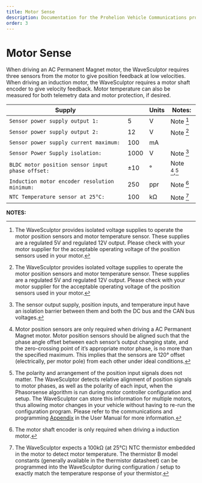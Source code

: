 ```yaml
---
title: Motor Sense
description: Documentation for the Prohelion Vehicle Communications protocol
order: 3
---
```


# Motor Sense

When driving an AC Permanent Magnet motor, the WaveSculptor requires three sensors from the motor to give position feedback at low velocities.  When driving an induction motor, the WaveSculptor requires a motor shaft encoder to give velocity feedback.  Motor temperature can also be measured for both telemetry data and motor protection, if desired.

| Supply                                           |      | Units | Notes:              |
|--------------------------------------------------|------|-------|---------------------|
| `Sensor power supply output 1:`	               | 5    | V     | Note [^9]           |
| `Sensor power supply output 2:`                  | 12   | V     | Note [^9]           |
| `Sensor power supply current maximum:`           | 100  | mA    |                     |
| `Sensor Power Supply isolation:`                 | 1000 | V     | Note [^10]          |
| `BLDC motor position sensor input phase offset:` | ±10  | °     | Note [^11],[^12]    |
| `Induction motor encoder resolution minimum:`    | 250  | ppr   | Note [^13]          |
| `NTC Temperature sensor at 25°C:`                | 100  | kΩ    | Note [^14]          |

__NOTES:__

[^9]:
    The WaveSculptor provides isolated voltage supplies to operate the motor position sensors and motor temperature sensor.  These supplies are a regulated 5V and regulated 12V output.  Please check with your motor supplier for the acceptable operating voltage of the position sensors used in your motor.

[^10]:
    The sensor output supply, position inputs, and temperature input have an isolation barrier between them and both the DC bus and the CAN bus voltages.

[^11]:
    Motor position sensors are only required when driving a AC Permanent Magnet motor.  Motor position sensors should be aligned such that the phase angle offset between each sensor’s output changing state, and the zero-crossing point of it’s appropriate motor phase, is no more than the specified maximum. This implies that the sensors are 120° offset (electrically, per motor pole) from each other under ideal conditions.

[^12]:
    The polarity and arrangement of the position input signals does not matter. The WaveSculptor detects relative alignment of position signals to motor phases, as well as the polarity of each input, when the Phasorsense algorithm is run during motor controller configuration and setup.  The WaveSculptor can store this information for multiple motors, thus allowing motor changes in your vehicle without having to re-run the configuration program.  Please refer to the communications and programming [Appendix](../User_Manual/85_Appendix_C.md) in the User Manual for more information.

[^13]:
    The motor shaft encoder is only required when driving a induction motor.

[^14]:
    The WaveSculptor expects a 100kΩ (at 25°C) NTC thermistor embedded in the motor to detect motor temperature.  The thermistor B model constants (generally available in the thermistor datasheet) can be programmed into the WaveSculptor during configuration / setup to exactly match the temperature response of your thermistor.
